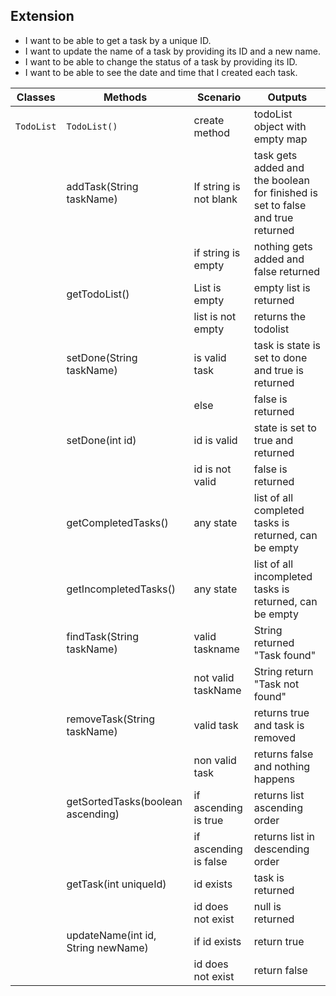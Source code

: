 ## Extension

- I want to be able to get a task by a unique ID.
- I want to update the name of a task by providing its ID and a new name.
- I want to be able to change the status of a task by providing its ID.
- I want to be able to see the date and time that I created each task.


| Classes    | Methods                            | Scenario               | Outputs                                                                        |
| ---------- | ---------------------------------- | ---------------------- | ------------------------------------------------------------------------------ |
| `TodoList` | `TodoList()`                       | create method          | todoList object with empty map                                                 |
|            | addTask(String taskName)           | If string is not blank | task gets added and the boolean for finished is set to false and true returned |
|            |                                    | if string is empty     | nothing gets added and false returned                                          |
|            | getTodoList()                      | List is empty          | empty list is returned                                                         |
|            |                                    | list is not empty      | returns the todolist                                                           |
|            | setDone(String taskName)           | is valid task          | task is state is set to done and true is returned                              |
|            |                                    | else                   | false is returned                                                              |
|            | setDone(int id)                    | id is valid            | state is set to true and returned                                              |
|            |                                    | id is not valid        | false is returned                                                              |
|            | getCompletedTasks()                | any state              | list of all completed tasks is returned, can be empty                          |
|            | getIncompletedTasks()              | any state              | list of all incompleted tasks is returned, can be empty                        |
|            | findTask(String taskName)          | valid taskname         | String returned "Task found"                                                   |
|            |                                    | not valid taskName     | String return "Task not found"                                                 |
|            | removeTask(String taskName)        | valid task             | returns true and task is removed                                               |
|            |                                    | non valid task         | returns false and nothing happens                                              |
|            | getSortedTasks(boolean ascending)  | if ascending is true   | returns list ascending order                                                   |
|            |                                    | if ascending is false  | returns list in descending order                                               |
|            | getTask(int uniqueId)              | id exists              | task is returned                                                               |
|            |                                    | id does not exist      | null is returned                                                               |
|            | updateName(int id, String newName) | if id exists           | return true                                                                    |
|            |                                    | id does not exist      | return false                                                                   |

